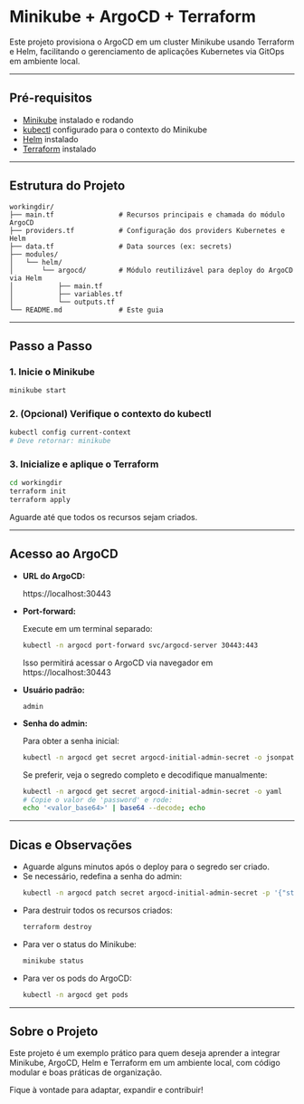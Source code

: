 # Minikube + ArgoCD + Terraform

Este projeto provisiona o ArgoCD em um cluster Minikube usando Terraform e Helm, facilitando o gerenciamento de aplicações Kubernetes via GitOps em ambiente local.

---

## Pré-requisitos

- [Minikube](https://minikube.sigs.k8s.io/docs/) instalado e rodando
- [kubectl](https://kubernetes.io/docs/tasks/tools/) configurado para o contexto do Minikube
- [Helm](https://helm.sh/docs/intro/install/) instalado
- [Terraform](https://www.terraform.io/downloads.html) instalado

---

## Estrutura do Projeto

```
workingdir/
├── main.tf                # Recursos principais e chamada do módulo ArgoCD
├── providers.tf           # Configuração dos providers Kubernetes e Helm
├── data.tf                # Data sources (ex: secrets)
├── modules/
│   └── helm/
│       └── argocd/        # Módulo reutilizável para deploy do ArgoCD via Helm
│           ├── main.tf
│           ├── variables.tf
│           └── outputs.tf
└── README.md              # Este guia
```

---

## Passo a Passo

### 1. Inicie o Minikube

```sh
minikube start
```

### 2. (Opcional) Verifique o contexto do kubectl

```sh
kubectl config current-context
# Deve retornar: minikube
```

### 3. Inicialize e aplique o Terraform

```sh
cd workingdir
terraform init
terraform apply
```

Aguarde até que todos os recursos sejam criados.

---

## Acesso ao ArgoCD

- **URL do ArgoCD:**
  
  https://localhost:30443

- **Port-forward:**
  
  Execute em um terminal separado:
  
  ```sh
  kubectl -n argocd port-forward svc/argocd-server 30443:443
  ```
  Isso permitirá acessar o ArgoCD via navegador em https://localhost:30443

- **Usuário padrão:**
  
  `admin`

- **Senha do admin:**
  
  Para obter a senha inicial:
  
  ```sh
  kubectl -n argocd get secret argocd-initial-admin-secret -o jsonpath="{.data.password}" | base64 --decode; echo
  ```
  
  Se preferir, veja o segredo completo e decodifique manualmente:
  
  ```sh
  kubectl -n argocd get secret argocd-initial-admin-secret -o yaml
  # Copie o valor de 'password' e rode:
  echo '<valor_base64>' | base64 --decode; echo
  ```

---

## Dicas e Observações

- Aguarde alguns minutos após o deploy para o segredo ser criado.
- Se necessário, redefina a senha do admin:
  ```sh
  kubectl -n argocd patch secret argocd-initial-admin-secret -p '{"stringData": {"password": "SENHA_NOVA"}}'
  ```
- Para destruir todos os recursos criados:
  ```sh
  terraform destroy
  ```
- Para ver o status do Minikube:
  ```sh
  minikube status
  ```
- Para ver os pods do ArgoCD:
  ```sh
  kubectl -n argocd get pods
  ```

---

## Sobre o Projeto

Este projeto é um exemplo prático para quem deseja aprender a integrar Minikube, ArgoCD, Helm e Terraform em um ambiente local, com código modular e boas práticas de organização.

Fique à vontade para adaptar, expandir e contribuir!
